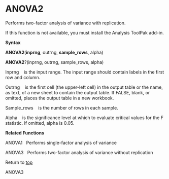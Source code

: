 ANOVA2
======

Performs two-factor analysis of variance with replication.

If this function is not available, you must install the Analysis ToolPak
add-in.

**Syntax**

**ANOVA2**(**inprng**, outrng, **sample\_rows**, alpha)

**ANOVA2**?(inprng, outrng, sample\_rows, alpha)

Inprng    is the input range. The input range should contain labels in
the first row and column.

Outrng    is the first cell (the upper-left cell) in the output table or
the name, as text, of a new sheet to contain the output table. If FALSE,
blank, or omitted, places the output table in a new workbook.

Sample\_rows    is the number of rows in each sample.

Alpha    is the significance level at which to evaluate critical values
for the F statistic. If omitted, alpha is 0.05.

**Related Functions**

ANOVA1   Performs single-factor analysis of variance

ANOVA3   Performs two-factor analysis of variance without replication

Return to [top](#A)

ANOVA3
